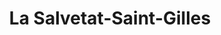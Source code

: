 ---
title: La Salvetat-Saint-Gilles
url: /la-salvetat-saint-gilles/
latitude: 43.577
longitude: 1.276
---